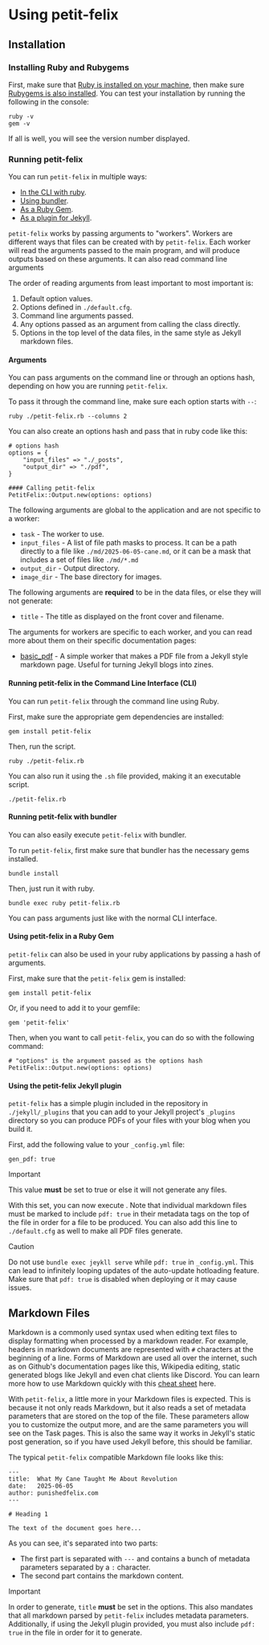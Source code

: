 # Using petit-felix

## Installation

### Installing Ruby and Rubygems

First, make sure that [Ruby is installed on your machine](https://www.ruby-lang.org/en/documentation/installation/), then make sure [Rubygems is also installed](https://rubygems.org/pages/download). You can test your installation by running the following in the console:

```
ruby -v
gem -v
```

If all is well, you will see the version number displayed.

### Running petit-felix

You can run ``petit-felix`` in multiple ways:

- [In the CLI with ruby](#running-petit-felix-in-the-command-line-interface-cli).
- [Using bundler](#running-petit-felix-with-bundler).
- [As a Ruby Gem](#using-petit-felix-in-a-ruby-gem).
- [As a plugin for Jekyll](#using-the-petit-felix-jekyll-plugin).

``petit-felix`` works by passing arguments to "workers". Workers are different ways that files can be created with by ``petit-felix``. Each worker will read the arguments passed to the main program, and will produce outputs based on these arguments. It can also read command line arguments

The order of reading arguments from least important to most important is:

1. Default option values.
2. Options defined in ``./default.cfg``.
3. Command line arguments passed.
4. Any options passed as an argument from calling the class directly.
5. Options in the top level of the data files, in the same style as Jekyll markdown files.

#### Arguments

You can pass arguments on the command line or through an options hash, depending on how you are running ``petit-felix``. 

To pass it through the command line, make sure each option starts with ``--``:

```
ruby ./petit-felix.rb --columns 2
``` 

You can also create an options hash and pass that in ruby code like this:

```
# options hash
options = {
	"input_files" => "./_posts",
	"output_dir" => "./pdf",
}

#### Calling petit-felix
PetitFelix::Output.new(options: options)
```

The following arguments are global to the application and are not specific to a worker:
* ``task`` - The worker to use.
* ``input_files`` - A list of file path masks to process. It can be a path directly to a file like ``./md/2025-06-05-cane.md``, or it can be a mask that includes a set of files like ``./md/*.md``
* ``output_dir`` - Output directory.
* ``image_dir`` - The base directory for images.

The following arguments are **required** to be in the data files, or else they will not generate:
* ``title`` - The title as displayed on the front cover and filename.

The arguments for workers are specific to each worker, and you can read more about them on their specific documentation pages:

- [basic_pdf](docs/workers/basic_pdf) - A simple worker that makes a PDF file from a Jekyll style markdown page. Useful for turning Jekyll blogs into zines.

#### Running petit-felix in the Command Line Interface (CLI)

You can run ``petit-felix`` through the command line using Ruby.

First, make sure the appropriate gem dependencies are installed:

```
gem install petit-felix
```

Then, run the script.

```
ruby ./petit-felix.rb
```

You can also run it using the ``.sh`` file provided, making it an executable script.

```
./petit-felix.rb
```

#### Running petit-felix with bundler

You can also easily execute ``petit-felix`` with bundler.

To run ``petit-felix``, first make sure that bundler has the necessary gems installed.

```
bundle install
```

Then, just run it with ruby.

```
bundle exec ruby petit-felix.rb
```

You can pass arguments just like with the normal CLI interface.

#### Using petit-felix in a Ruby Gem

``petit-felix`` can also be used in your ruby applications by passing a hash of arguments.

First, make sure that the ``petit-felix`` gem is installed:

```
gem install petit-felix
```

Or, if you need to add it to your gemfile:

```
gem 'petit-felix'
```

Then, when you want to call ``petit-felix``, you can do so with the following command:

```
# "options" is the argument passed as the options hash
PetitFelix::Output.new(options: options)
```

#### Using the petit-felix Jekyll plugin

``petit-felix`` has a simple plugin included in the repository in ``./jekyll/_plugins`` that you can add to your Jekyll project's ``_plugins`` directory so you can produce PDFs of your files with your blog when you build it.

First, add the following value to your ``_config.yml`` file:

```
gen_pdf: true
```

> [!IMPORTANT]  
> This value **must** be set to true or else it will not generate any files.

With this set, you can now execute . Note that individual markdown files must be marked to include ``pdf: true`` in their metadata tags on the top of the file in order for a file to be produced. You can also add this line to ``./default.cfg`` as well to make all PDF files generate.

> [!CAUTION]
> Do not use ``bundle exec jeykll serve`` while ``pdf: true`` in ``_config.yml``. This can lead to infinitely looping updates of the auto-update hotloading feature. Make sure that ``pdf: true`` is disabled when deploying or it may cause issues.


## Markdown Files

Markdown is a commonly used syntax used when editing text files to display formatting when processed by a markdown reader. For example, headers in markdown documents are represented with ``#`` characters at the beginning of a line. Forms of Markdown are used all over the internet, such as on Github's documentation pages like this, Wikipedia editing, static generated blogs like Jekyll and even chat clients like Discord. You can learn more how to use Markdown quickly with this [cheat sheet](https://www.markdownguide.org/cheat-sheet/) here.

With ``petit-felix``, a little more in your Markdown files is expected. This is because it not only reads Markdown, but it also reads a set of metadata parameters that are stored on the top of the file. These parameters allow you to customize the output more, and are the same parameters you will see on the Task pages. This is also the same way it works in Jekyll's static post generation, so if you have used Jekyll before, this should be familiar.

The typical ``petit-felix`` compatible Markdown file looks like this:

```
---
title:  What My Cane Taught Me About Revolution
date:   2025-06-05
author: punishedfelix.com
---

# Heading 1

The text of the document goes here...
```

As you can see, it's separated into two parts:
- The first part is separated with ``---`` and contains a bunch of metadata parameters separated by a ``:`` character.
- The second part contains the markdown content.

> [!IMPORTANT]  
> In order to generate, ``title`` **must** be set in the options. This also mandates that all markdown parsed by ``petit-felix`` includes metadata parameters. Additionally, if using the Jekyll plugin provided, you must also include ``pdf: true`` in the file in order for it to generate.


